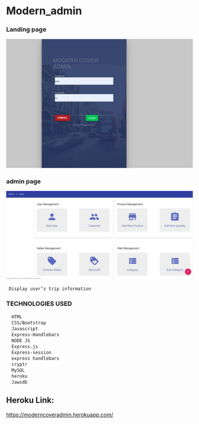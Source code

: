 # Modern_admin

### Landing page
    
   ![Alt Text](https://github.com/etabdi/Modern_admin/blob/master/public/img/cover.JPG)

### admin  page

  ![Alt Text](https://github.com/etabdi/Modern_admin/blob/master/public/img/main_page.JPG)
   
     Display user’s trip information   
     




 ### TECHNOLOGIES USED

      HTML
      CSS/Bootstrap
      Javascript
      Express-Handlebars
      NODE JS   
      Express.js
      Express-session
      express handlebars
      cryptr 
      MySQL 
      heroku
      Jawsdb      
    
## Heroku Link:
https://moderncoveradmin.herokuapp.com/
